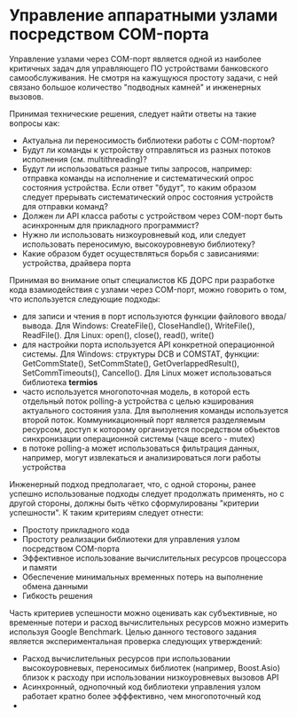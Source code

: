 # Управление аппаратными узлами посредством COM-порта

Управление узлами через COM-порт является одной из наиболее критичных задач для управляющего ПО устройствами банковского самообслуживания. Не смотря на кажущуюся простоту задачи, с ней связано большое количество "подводных камней" и инженерных вызовов.

Принимая технические решения, следует найти ответы на такие вопросы как:

-	Актуальна ли переносимость библиотеки работы с COM-портом?
-	Будут ли команды к устройству отправляться из разных потоков исполнения (см. multithreading)?
-	Будут ли использоваться разные типы запросов, например: отправка команды на исполнение и систематический опрос состояния устройства. Если ответ "будут", то каким образом следует прерывать систематический опрос состояния устройств для отправки команд?
- Должен ли API класса работы с устройством через COM-порт быть асинхронным для прикладного программист?
-	Нужно ли использовать низкоуровневый код, или следует использовать переносимую, высокоуровневую библиотеку?
-	Какие образом будет осуществляться борьбя с зависаниями: устройства, драйвера порта

Принимая во внимание опыт специалистов КБ ДОРС при разработке кода взамиодействия с узлами через COM-порт, можно говорить о том, что используется следующие подходы:

- для записи и чтения в порт используются функции файлового ввода/вывода. Для Windows: CreateFile(), CloseHandle(), WriteFile(), ReadFile(). Для Linux: open(), close(), read(), write()
- для настройки порта используется API конкретной операционной системы. Для Windows: структуры DCB и COMSTAT, функции: GetCommState(), SetCommState(), GetOverlappedResult(), SetCommTimeouts(), CancelIo(). Для Linux может использоваться библиотека **termios**
- часто используется многопоточная модель, в которой есть отдельный поток polling-а устройства с целью кэширования актуального состояния узла. Для выполнения команды используется второй поток. Коммуникационный порт является разделяемым ресурсом, доступ к которому организуется посредством объектов синхронизации операционной системы (чаще всего - mutex)
- в потоке polling-а может использоваться фильтрация данных, например, могут извлекаться и анализироваться логи работы устройства

Инженерный подход предполагает, что, с одной стороны, ранее успешно использованые подходы следует продолжать применять, но с другой стороны, должны быть чётко сформулированы "критерии успешности". К таким критериям следует отнести:

- Простоту прикладного кода
- Простоту реализации библиотеки для управления узлом посредством COM-порта
- Эффективное использование вычислительных ресурсов процессора и памяти
- Обеспечение минимальных временных потерь на выполнение обмена данными
- Гибкость решения

Часть критериев успешности можно оценивать как субъективные, но временные потери и расход вычислительных ресурсов можно измерить используя Google Benchmark. Целью данного тестового задания является экспериментальная проверка следующих утверждений:

- Расход вычислительных ресурсов при использовании высокоуровневых, переносимых библиотек (например, Boost.Asio) близок к расходу при использовании низкоуровневых вызовов API
- Асинхронный, однопочный код библиотеки управления узлом работает кратно более эфффективно, чем многопоточный код
- 
